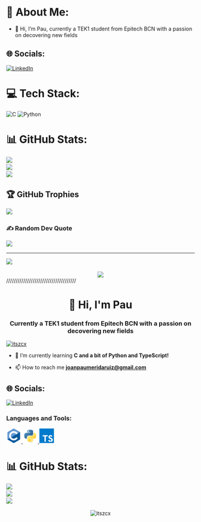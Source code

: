 # 💫 About Me:
- 👋 Hi, I’m Pau, currently a TEK1 student from Epitech BCN with a passion on decovering new fields<br>


## 🌐 Socials:
[![LinkedIn](https://img.shields.io/badge/LinkedIn-%230077B5.svg?logo=linkedin&logoColor=white)](https://www.linkedin.com/in/joan-pau-merida/) 

# 💻 Tech Stack:
![C](https://img.shields.io/badge/c-%2300599C.svg?style=flat&logo=c&logoColor=white) ![Python](https://img.shields.io/badge/python-3670A0?style=flat&logo=python&logoColor=ffdd54)
# 📊 GitHub Stats:
![](https://github-readme-stats.vercel.app/api?username=ItsZcx&theme=dark&hide_border=false&include_all_commits=true&count_private=false)<br/>
![](https://github-readme-streak-stats.herokuapp.com/?user=ItsZcx&theme=dark&hide_border=false)<br/>
![](https://github-readme-stats.vercel.app/api/top-langs/?username=ItsZcx&theme=dark&hide_border=false&include_all_commits=true&count_private=false&layout=compact)

## 🏆 GitHub Trophies
![](https://github-profile-trophy.vercel.app/?username=ItsZcx&theme=darkhub&no-frame=false&no-bg=false&margin-w=4)

### ✍️ Random Dev Quote
![](https://quotes-github-readme.vercel.app/api?type=horizontal&theme=tokyonight)

---
[![](https://visitcount.itsvg.in/api?id=ItsZcx&icon=7&color=0)](https://visitcount.itsvg.in)
<div align="center"><img src="https://github-readme-stats.vercel.app/api?username=ItsZcx&show_icons=true&count_private=true&hide_border=true" align="center" /></div>

<!-- Proudly created with GPRM ( https://gprm.itsvg.in ) -->/////////////////////////////////////
<h1 align="center">👋 Hi, I'm Pau</h1>
<h3 align="center">Currently a TEK1 student from Epitech BCN with a passion on decovering new fields</h3>

<p align="left"> <a href="https://github.com/ryo-ma/github-profile-trophy"><img src="https://github-profile-trophy.vercel.app/?username=itszcx" alt="itszcx" /></a> </p>

- 🌱 I’m currently learning **C and a bit of Python and TypeScript!**

- 📫 How to reach me **joanpaumeridaruiz@gmail.com**

## 🌐 Socials:
[![LinkedIn](https://img.shields.io/badge/LinkedIn-%230077B5.svg?logo=linkedin&logoColor=white)](https://www.linkedin.com/in/joan-pau-merida/)

<h3 align="left">Languages and Tools:</h3>
<p align="left"> <a href="https://www.cprogramming.com/" target="_blank" rel="noreferrer"> <img src="https://raw.githubusercontent.com/devicons/devicon/master/icons/c/c-original.svg" alt="c" width="40" height="40"/> </a> <a href="https://www.python.org" target="_blank" rel="noreferrer"> <img src="https://raw.githubusercontent.com/devicons/devicon/master/icons/python/python-original.svg" alt="python" width="40" height="40"/> </a> <a href="https://www.typescriptlang.org/" target="_blank" rel="noreferrer"> <img src="https://raw.githubusercontent.com/devicons/devicon/master/icons/typescript/typescript-original.svg" alt="typescript" width="40" height="40"/> </a> </p>

# 📊 GitHub Stats:
![](https://github-readme-stats.vercel.app/api?username=ItsZcx&theme=dark&hide_border=false&include_all_commits=true&count_private=false)<br/>
![](https://github-readme-streak-stats.herokuapp.com/?user=ItsZcx&theme=dark&hide_border=false)<br/>
![](https://github-readme-stats.vercel.app/api/top-langs/?username=ItsZcx&theme=dark&hide_border=false&include_all_commits=true&count_private=false&layout=compact)

<p align="center"> <img src="https://komarev.com/ghpvc/?username=itszcx&label=Profile%20views&color=3098d9&style=flat" alt="itszcx" /> </p>
